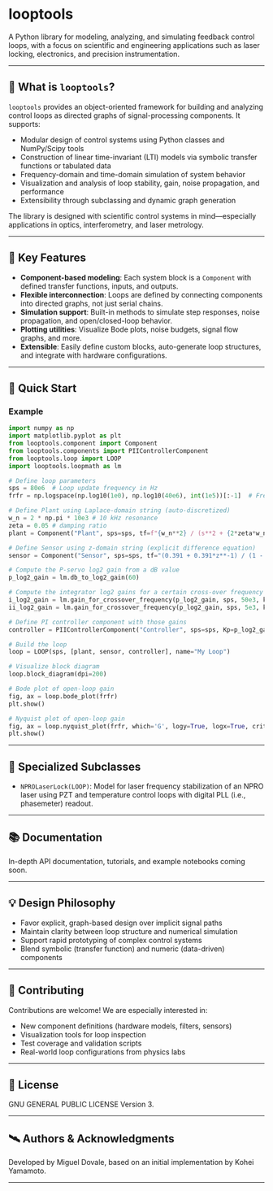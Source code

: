 
# looptools

A Python library for modeling, analyzing, and simulating feedback control loops, with a focus on scientific and engineering applications such as laser locking, electronics, and precision instrumentation.

---

## 🔧 What is `looptools`?

`looptools` provides an object-oriented framework for building and analyzing control loops as directed graphs of signal-processing components. It supports:

- Modular design of control systems using Python classes and NumPy/Scipy tools
- Construction of linear time-invariant (LTI) models via symbolic transfer functions or tabulated data
- Frequency-domain and time-domain simulation of system behavior
- Visualization and analysis of loop stability, gain, noise propagation, and performance
- Extensibility through subclassing and dynamic graph generation

The library is designed with scientific control systems in mind—especially applications in optics, interferometry, and laser metrology.

---

## 🧩 Key Features

- **Component-based modeling**: Each system block is a `Component` with defined transfer functions, inputs, and outputs.
- **Flexible interconnection**: Loops are defined by connecting components into directed graphs, not just serial chains.
- **Simulation support**: Built-in methods to simulate step responses, noise propagation, and open/closed-loop behavior.
- **Plotting utilities**: Visualize Bode plots, noise budgets, signal flow graphs, and more.
- **Extensible**: Easily define custom blocks, auto-generate loop structures, and integrate with hardware configurations.

---

## 🚀 Quick Start

### Example

```python
import numpy as np
import matplotlib.pyplot as plt
from looptools.component import Component
from looptools.components import PIIControllerComponent
from looptools.loop import LOOP
import looptools.loopmath as lm

# Define loop parameters
sps = 80e6  # Loop update frequency in Hz
frfr = np.logspace(np.log10(1e0), np.log10(40e6), int(1e5))[:-1]  # Frequency array (Hz)

# Define Plant using Laplace-domain string (auto-discretized)
w_n = 2 * np.pi * 10e3 # 10 kHz resonance
zeta = 0.05 # damping ratio
plant = Component("Plant", sps=sps, tf=f"{w_n**2} / (s**2 + {2*zeta*w_n}*s + {w_n**2})", domain='s')

# Define Sensor using z-domain string (explicit difference equation)
sensor = Component("Sensor", sps=sps, tf="(0.391 + 0.391*z**-1) / (1 - 0.218*z**-1)", domain='z')

# Compute the P-servo log2 gain from a dB value
p_log2_gain = lm.db_to_log2_gain(60)

# Compute the integrator log2 gains for a certain cross-over frequency with the P-servo
i_log2_gain = lm.gain_for_crossover_frequency(p_log2_gain, sps, 50e3, kind='I', structure='add')
ii_log2_gain = lm.gain_for_crossover_frequency(p_log2_gain, sps, 5e3, kind='II', structure='add')

# Define PI controller component with those gains
controller = PIIControllerComponent("Controller", sps=sps, Kp=p_log2_gain, Ki=i_log2_gain, Kii=ii_log2_gain)

# Build the loop
loop = LOOP(sps, [plant, sensor, controller], name="My Loop")

# Visualize block diagram
loop.block_diagram(dpi=200)

# Bode plot of open-loop gain
fig, ax = loop.bode_plot(frfr)
plt.show()

# Nyquist plot of open-loop gain
fig, ax = loop.nyquist_plot(frfr, which='G', logy=True, logx=True, critical_point=True)
plt.show()
```

---

## 🧪 Specialized Subclasses

- `NPROLaserLock(LOOP)`: Model for laser frequency stabilization of an NPRO laser using PZT and temperature control loops with digital PLL (i.e., phasemeter) readout.

---

## 📚 Documentation

In-depth API documentation, tutorials, and example notebooks coming soon.

---

## 💡 Design Philosophy

- Favor explicit, graph-based design over implicit signal paths
- Maintain clarity between loop structure and numerical simulation
- Support rapid prototyping of complex control systems
- Blend symbolic (transfer function) and numeric (data-driven) components

---

## 👥 Contributing

Contributions are welcome! We are especially interested in:

- New component definitions (hardware models, filters, sensors)
- Visualization tools for loop inspection
- Test coverage and validation scripts
- Real-world loop configurations from physics labs

---

## 📜 License

GNU GENERAL PUBLIC LICENSE Version 3.

---

## 🛰 Authors & Acknowledgments

Developed by Miguel Dovale, based on an initial implementation by Kohei Yamamoto.

---
